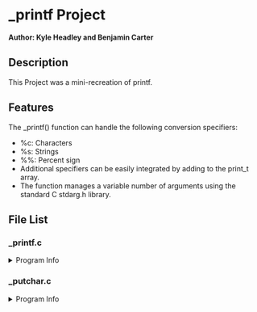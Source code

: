 
# _printf Project

**Author: Kyle Headley and Benjamin Carter**




## Description
This Project was a mini-recreation of printf. 




## Features

The _printf() function can handle the following conversion specifiers:
* %c: Characters
* %s: Strings
* %%: Percent sign
* Additional specifiers can be easily integrated by adding to the print_t array.
* The function manages a variable number of arguments using the standard C stdarg.h library.


## File List

### _printf.c
<details>
<summary>Program Info</summary>

## Program Description
This program features a custom implementation of the C standard library function printf(). This function, _printf(), is designed to replicate the basic functionalities of the standard printf() function, allowing users to output formatted data to the standard output.

### Function Descriptions

#### int (*check_format(const char *format))(va_list)
This function pointer is used to select the correct printing function based on the format specifier provided.

* format: The string containing potential format specifiers following a %.
* Return: A pointer to the function that corresponds to the format specifier, or NULL if the specifier is invalid.

#### int _printf(const char *format, ...)
This is the main function that mimics the standard printf() behavior.

* format: The format string that contains the text to be written to stdout. It can optionally contain embedded format specifiers that are replaced by the values specified in subsequent additional arguments.
* Return: The number of characters printed (excluding the null byte used to end output to strings).

### Usage
To use the _printf() function in your code, include the header file main.h and call _printf() with the desired format string and arguments, just as you would with the standard printf() function.
```c
#include "main.h"

int main(void) {
    _printf("Character: %c\n", 'A');
    _printf("String: %s\n", "Hello, World!");
    _printf("Percent: %%\n");
    return 0;
}
```



</details>

### _putchar.c
<details>
<summary>Program Info</summary>

## Program Description

This simple module contains the _putchar() function, which is a custom implementation that writes a single character to standard output (stdout).

## Function Descriptions

#### int _putchar(char c)
This function takes a character as an argument and writes it to standard output.

* @c: The character to be written to stdout.
* Return: On success, returns 1. On error, returns -1 and the appropriate error is set to indicate the cause of the error.

### Usage 
To use the _putchar() function in your code, include its header file (if it's not standalone) and call _putchar() with the desired character to be printed.
```c
#include "header_file.h" // Replace with the actual header file name if applicable

int main(void) {
    _putchar('H');
    _putchar('e');
    _putchar('l');
    _putchar('l');
    _putchar('o');
    _putchar('\n');
    return 0;
}
```

</details>



